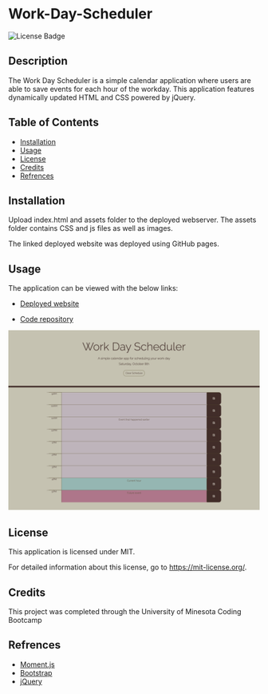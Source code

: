# Work-Day-Scheduler

![License Badge](https://img.shields.io/badge/license-MIT-pink)

## Description
The Work Day Scheduler is a simple calendar application where users are able to save events for each hour of the workday. This application features dynamically updated HTML and CSS powered by jQuery.


## Table of Contents

- [Installation](#installation)
- [Usage](#usage)
- [License](#license)
- [Credits](#credits)
- [Refrences](#refrences)


## Installation
Upload index.html and assets folder to the deployed webserver. The assets folder contains CSS and js files as well as images.

The linked deployed website was deployed using GitHub pages.


## Usage
The application can be viewed with the below links:

* [Deployed website](https://dhoffman03.github.io/Work-Day-Scheduler/)

* [Code repository](https://github.com/dhoffman03/Work-Day-Scheduler.git)


![image of deployed webpage](./assets/webpage.png)


## License
This application is licensed under MIT.

For detailed information about this license, go to https://mit-license.org/.


## Credits
This project was completed through the University of Minesota Coding Bootcamp


## Refrences
* [Moment.js](https://momentjs.com/docs/#/use-it/) 
* [Bootstrap](https://getbootstrap.com/docs/5.2/getting-started/introduction/) 
* [jQuery](https://learn.jquery.com/using-jquery-core/document-ready/) 